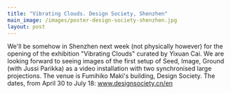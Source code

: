 ```yaml
---
title: "Vibrating Clouds. Design Society, Shenzhen"
main_image: /images/poster-design-society-shenzhen.jpg
layout: post
---
```

We'll be somehow in Shenzhen next week (not physically however) for the opening of the exhibition "Vibrating Clouds" curated by Yixuan Cai. We are looking forward to seeing images of the first setup of Seed, Image, Ground (with Jussi Parikka) as a video installation with two synchronised large projections. The venue is Fumihiko Maki's building, Design Society. The dates, from April 30 to July 18: <a href="http://www.designsociety.cn/en">www.designsociety.cn/en</a>
